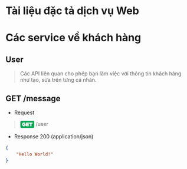 # **Tài liệu đặc tả dịch vụ Web**
# Các service về khách hàng

## **User**

> Các API liên quan cho phép bạn làm việc với thông tin khách hàng như tạo, sửa trên từng cá nhân.

GET /message
---

+ Request
> <img src="./include/image/btn-get-01.svg" width="38" alt="GET" align="center"> /user

+ Response 200 (application/json)
```json
{
    "Hello World!"
}
```